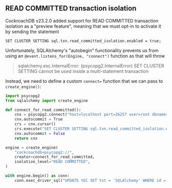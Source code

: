 ## READ COMMITTED transaction isolation

CockroachDB v23.2.0 added support for READ COMMITTED transaction isolation as
a "preview feature", meaning that we must opt-in to activate it by sending
the statement

```
SET CLUSTER SETTING sql.txn.read_committed_isolation.enabled = true;
```

Unfortunately, SQLAlchemy's "autobegin"
functionality prevents us from using an `@event.listens_for(Engine, "connect")`
function as that will throw

> sqlalchemy.exc.InternalError: (psycopg2.InternalError) SET CLUSTER SETTING cannot be used inside a multi-statement transaction

Instead, we need to define a custom `connect=` function that we can pass to 
`create_engine()`:

```python
import psycopg2
from sqlalchemy import create_engine

def connect_for_read_committed():
    cnx = psycopg2.connect("host=localhost port=26257 user=root dbname=defaultdb")
    cnx.autocommit = True
    crs = cnx.cursor()
    crs.execute("SET CLUSTER SETTING sql.txn.read_committed_isolation.enabled = true;")
    cnx.autocommit = False
    return cnx

engine = create_engine(
    "cockroachdb+psycopg2://",
    creator=connect_for_read_committed,
    isolation_level="READ COMMITTED",
)

with engine.begin() as conn:
    conn.exec_driver_sql("UPDATE tbl SET txt = 'SQLAlchemy' WHERE id = 1")
```